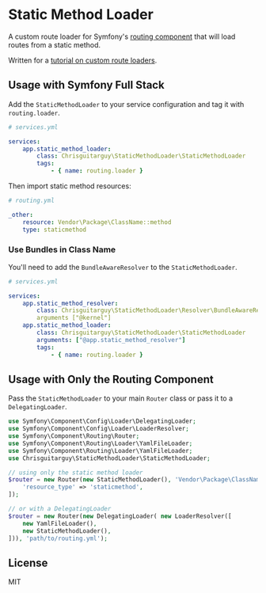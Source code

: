 # Static Method Loader

A custom route loader for Symfony's [routing component](http://symfony.com/doc/current/book/routing.html)
that will load routes from a static method.

Written for a [tutorial on custom route loaders](http://christopherdavis.me/blog/symfony-custom-route-loaders.html).

## Usage with Symfony Full Stack

Add the `StaticMethodLoader` to your service configuration and tag it with
`routing.loader`.

```yaml
# services.yml

services:
    app.static_method_loader:
        class: Chrisguitarguy\StaticMethodLoader\StaticMethodLoader
        tags:
            - { name: routing.loader }
```

Then import static method resources:

```yaml
# routing.yml

_other:
    resource: Vendor\Package\ClassName::method
    type: staticmethod
```

### Use Bundles in Class Name

You'll need to add the `BundleAwareResolver` to the `StaticMethodLoader`.

```yaml
# services.yml

services:
    app.static_method_resolver:
        class: Chrisguitarguy\StaticMethodLoader\Resolver\BundleAwareResolver
        arguments ["@kernel"]
    app.static_method_loader:
        class: Chrisguitarguy\StaticMethodLoader\StaticMethodLoader
        arguments: ["@app.static_method_resolver"]
        tags:
            - { name: routing.loader }
```

## Usage with Only the Routing Component

Pass the `StaticMethodLoader` to your main `Router` class or pass it to a
`DelegatingLoader`.

```php
use Symfony\Component\Config\Loader\DelegatingLoader;
use Symfony\Component\Config\Loader\LoaderResolver;
use Symfony\Component\Routing\Router;
use Symfony\Component\Routing\Loader\YamlFileLoader;
use Symfony\Component\Routing\Loader\YamlFileLoader;
use Chrisguitarguy\StaticMethodLoader\StaticMethodLoader;

// using only the static method loader
$router = new Router(new StaticMethodLoader(), 'Vendor\Package\ClassName::load', [
    'resource_type' => 'staticmethod',
]);

// or with a DelegatingLoader
$router = new Router(new DelegatingLoader( new LoaderResolver([
    new YamlFileLoader(),
    new StaticMethodLoader(),
])), 'path/to/routing.yml');
```

## License

MIT
